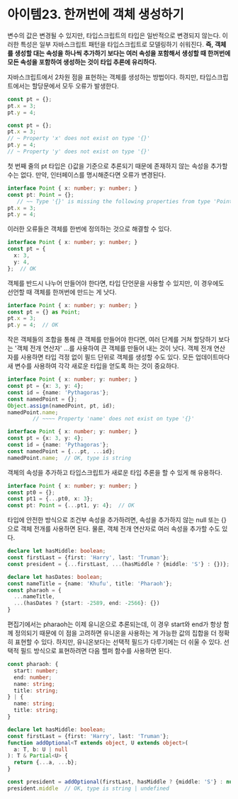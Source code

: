 # 아이템23. 한꺼번에 객체 생성하기

변수의 값은 변경될 수 있지만, 타입스크립트의 타입은 일반적으로 변경되지 않는다. 이러한 특성은 일부 자바스크립트 패턴을 타입스크립트로 모델링하기 쉬워진다.
__즉, 객체를 생성할 대는 속성을 하나씩 추가하기 보다는 여러 속성을 포함해서 생성할 때 한꺼번에 모든 속성을 포함하여 생성하는 것이 타입 추론에 유리하다.__

자바스크립트에서 2차원 점을 표현하는 객체를 생성하는 방법이다. 하지만, 타입스크립트에서는 할당문에서 모두 오류가 발생한다.

```js
const pt = {};
pt.x = 3;
pt.y = 4;
```
```ts
const pt = {};
pt.x = 3;
// ~ Property 'x' does not exist on type '{}'
pt.y = 4;
// ~ Property 'y' does not exist on type '{}'
```

첫 번째 줄의 pt 타입은 {}값을 기준으로 추론되기 때문에 존재하지 않는 속성을 추가할 수는 없다. 만약, 인터페이스를 명시해준다면 오류가 변경된다.

```ts
interface Point { x: number; y: number; }
const pt: Point = {};
   // ~~ Type '{}' is missing the following properties from type 'Point': x, y
pt.x = 3;
pt.y = 4;
```

이러한 오류들은 객체를 한번에 정의하는 것으로 해결할 수 있다.
```ts
interface Point { x: number; y: number; }
const pt = {
  x: 3,
  y: 4,
};  // OK
```

객체를 반드시 나누어 만들어야 한다면, 타입 단언문을 사용할 수 있지만, 이 경우에도 선언할 때 객체를 한꺼번에 만드는 게 낫다.

```ts
interface Point { x: number; y: number; }
const pt = {} as Point;
pt.x = 3;
pt.y = 4;  // OK
```

작은 객체들의 조합을 통해 큰 객체를 만들어야 한다면, 여러 단계를 거쳐 할당하기 보다는 '객체 전개 연산자' ...를 사용하여 큰 객체를 만들어 내는 것이 낫다.
객체 전개 연산자를 사용하면 타입 걱정 없이 필드 단위로 객체를 생성할 수도 있다. 모든 업데이트마다 새 변수를 사용하여 각각 새로운 타입을 얻도록 하는 것이 중요하다.

```ts
interface Point { x: number; y: number; }
const pt = {x: 3, y: 4};
const id = {name: 'Pythagoras'};
const namedPoint = {};
Object.assign(namedPoint, pt, id);
namedPoint.name;
        // ~~~~ Property 'name' does not exist on type '{}'
```

```ts
interface Point { x: number; y: number; }
const pt = {x: 3, y: 4};
const id = {name: 'Pythagoras'};
const namedPoint = {...pt, ...id};
namedPoint.name;  // OK, type is string
```

객체의 속성을 추가하고 타입스크립트가 새로운 타입 추론을 할 수 있게 해 유용하다. 
```ts
interface Point { x: number; y: number; }
const pt0 = {};
const pt1 = {...pt0, x: 3};
const pt: Point = {...pt1, y: 4};  // OK
```

타입에 안전한 방식으로 조건부 속성을 추가하려면, 속성을 추가하지 않는 null 또는 {}으로 객체 전개를 사용하면 된다. 물론, 객체 전개 연산자로 여러 속성을 추가할 수도 있다.
```ts
declare let hasMiddle: boolean;
const firstLast = {first: 'Harry', last: 'Truman'};
const president = {...firstLast, ...(hasMiddle ? {middle: 'S'} : {})};
```

```ts
declare let hasDates: boolean;
const nameTitle = {name: 'Khufu', title: 'Pharaoh'};
const pharaoh = {
  ...nameTitle,
  ...(hasDates ? {start: -2589, end: -2566}: {})
}
```

편집기에서는 pharaoh는 이제 유니온으로 추론되는데, 이 경우 start와 end가 항상 함께 정의되기 때문에 이 점을 고려하면 유니온을 사용하는 게 가능한 값의 집합을 
더 정확히 표현할 수 있다. 하지만, 유니온보다는 선택적 필드가 다루기에는 더 쉬울 수 있다. 선택적 필드 방식으로 표현하려면 다음 핼퍼 함수를 사용하면 된다.
```ts
const pharaoh: {
  start: number;
  end: number;
  name: string;
  title: string;
} | {
  name: string;
  title: string;
}
```

```ts
declare let hasMiddle: boolean;
const firstLast = {first: 'Harry', last: 'Truman'};
function addOptional<T extends object, U extends object>(
  a: T, b: U | null
): T & Partial<U> {
  return {...a, ...b};
}

const president = addOptional(firstLast, hasMiddle ? {middle: 'S'} : null);
president.middle  // OK, type is string | undefined

```




